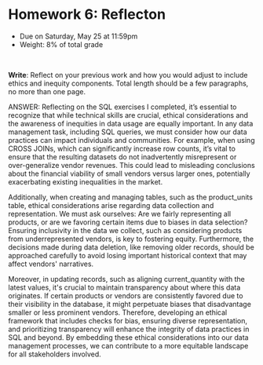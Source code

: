 # Homework 6: Reflecton

- Due on Saturday, May 25 at 11:59pm
- Weight: 8% of total grade

<br>

**Write**: Reflect on your previous work and how you would adjust to include ethics and inequity components. Total length should be a few paragraphs, no more than one page.

ANSWER:
Reflecting on the SQL exercises I completed, it’s essential to recognize that while technical skills are crucial, ethical considerations and the awareness of inequities in data usage are equally important. In any data management task, including SQL queries, we must consider how our data practices can impact individuals and communities. For example, when using CROSS JOINs, which can significantly increase row counts, it’s vital to ensure that the resulting datasets do not inadvertently misrepresent or over-generalize vendor revenues. This could lead to misleading conclusions about the financial viability of small vendors versus larger ones, potentially exacerbating existing inequalities in the market.

Additionally, when creating and managing tables, such as the product_units table, ethical considerations arise regarding data collection and representation. We must ask ourselves: Are we fairly representing all products, or are we favoring certain items due to biases in data selection? Ensuring inclusivity in the data we collect, such as considering products from underrepresented vendors, is key to fostering equity. Furthermore, the decisions made during data deletion, like removing older records, should be approached carefully to avoid losing important historical context that may affect vendors' narratives.

Moreover, in updating records, such as aligning current_quantity with the latest values, it's crucial to maintain transparency about where this data originates. If certain products or vendors are consistently favored due to their visibility in the database, it might perpetuate biases that disadvantage smaller or less prominent vendors. Therefore, developing an ethical framework that includes checks for bias, ensuring diverse representation, and prioritizing transparency will enhance the integrity of data practices in SQL and beyond. By embedding these ethical considerations into our data management processes, we can contribute to a more equitable landscape for all stakeholders involved.
